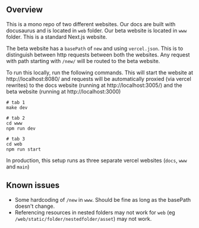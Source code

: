## Overview

This is a mono repo of two different websites. Our docs are built with docusaurus and is located in `web` folder. Our beta website is located in `www` folder. This is a standard Next.js website.

The beta website has a `basePath` of `new` and using `vercel.json`. This is to distinguish between http requests between both the websites. Any request with path starting with `/new/` will be routed to the beta website.

To run this locally, run the following commands. This will start the website at http://localhost:8080/ and requests will be automatically proxied (via vercel rewrites) to the docs website (running at http://localhost:3005/) and the beta website (running at http://localhost:3000)

```
# tab 1
make dev

# tab 2
cd www
npm run dev

# tab 3
cd web
npm run start
```

In production, this setup runs as three separate vercel websites (`docs`, `www` and `main`)

## Known issues

- Some hardcoding of `/new` in `www`. Should be fine as long as the basePath doesn't change.
- Referencing resources in nested folders may not work for `web` (eg `/web/static/folder/nestedfolder/asset`) may not work.
